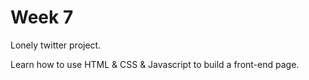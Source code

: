 # Week 7  

Lonely twitter project.

Learn how to use HTML & CSS & Javascript to build a front-end page.

